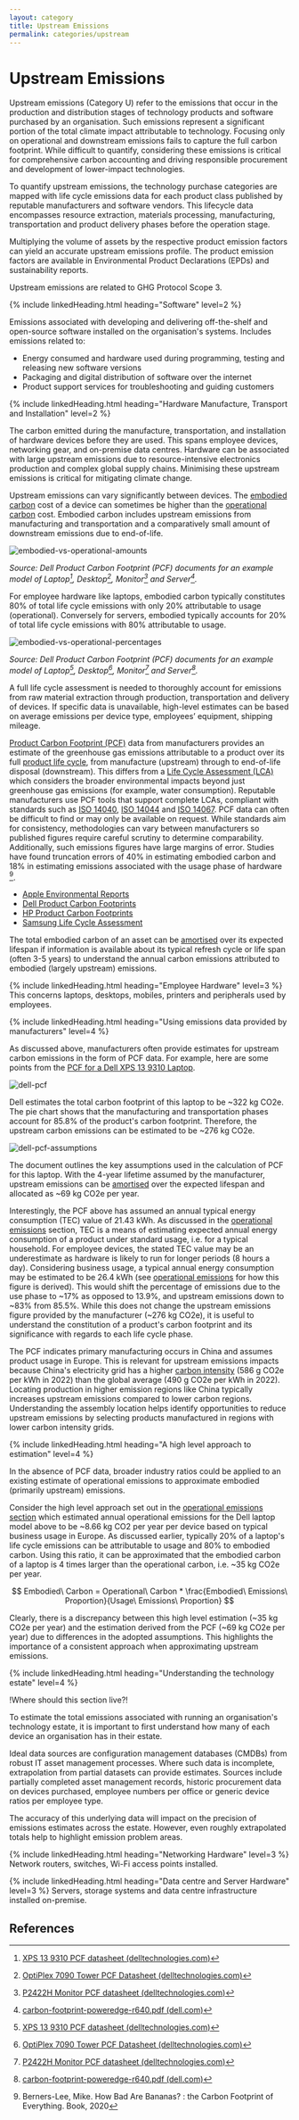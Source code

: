 ```yaml
---
layout: category
title: Upstream Emissions
permalink: categories/upstream
---
```


# Upstream Emissions

Upstream emissions (Category U) refer to the emissions that occur in the production and distribution stages of technology products and software purchased by an organisation. Such emissions represent a significant portion of the total climate impact attributable to technology. Focusing only on operational and downstream emissions fails to capture the full carbon footprint. While difficult to quantify, considering these emissions is critical for comprehensive carbon accounting and driving responsible procurement and development of lower-impact technologies.

To quantify upstream emissions, the technology purchase categories are mapped with life cycle emissions data for each product class published by reputable manufacturers and software vendors. This lifecycle data encompasses resource extraction, materials processing, manufacturing, transportation and product delivery phases before the operation stage.

Multiplying the volume of assets by the respective product emission factors can yield an accurate upstream emissions profile. The product emission factors are available in Environmental Product Declarations (EPDs) and sustainability reports.

Upstream emissions are related to GHG Protocol Scope 3.


{% include linkedHeading.html heading="Software" level=2 %}

Emissions associated with developing and delivering off-the-shelf and open-source software installed on the organisation's systems. Includes emissions related to:

- Energy consumed and hardware used during programming, testing and releasing new software versions
- Packaging and digital distribution of software over the internet
- Product support services for troubleshooting and guiding customers


{% include linkedHeading.html heading="Hardware Manufacture, Transport and Installation" level=2 %}

The carbon emitted during the manufacture, transportation, and installation of hardware devices before they are used. This spans employee devices, networking gear, and on-premise data centres. Hardware can be associated with large upstream emissions due to resource-intensive electronics production and complex global supply chains. Minimising these upstream emissions is critical for mitigating climate change.

Upstream emissions can vary significantly between devices. The [embodied carbon](/glossary#embodied-carbon) cost of a device can sometimes be higher than the [operational carbon](/glossary#operational-carbon) cost. Embodied carbon includes upstream emissions from manufacturing and transportation and a comparatively small amount of downstream emissions due to end-of-life.

![embodied-vs-operational-amounts](/assets/images/embodied-vs-operational-amounts.png)

*Source: Dell Product Carbon Footprint (PCF) documents for an example model of Laptop[^1], Desktop[^2], Monitor[^3] and Server[^4].*

For employee hardware like laptops, embodied carbon typically constitutes 80% of total life cycle emissions with only 20% attributable to usage (operational). Conversely for servers, embodied typically accounts for 20% of total life cycle emissions with 80% attributable to usage. 

![embodied-vs-operational-percentages](/assets/images/embodied-vs-operational-percentages.png)

*Source: Dell Product Carbon Footprint (PCF) documents for an example model of Laptop[^1], Desktop[^2], Monitor[^3] and Server[^4].*

A full life cycle assessment is needed to thoroughly account for emissions from raw material extraction through production, transportation and delivery of devices. If specific data is unavailable, high-level estimates can be based on average emissions per device type, employees’ equipment, shipping mileage. 

[Product Carbon Footprint (PCF)](/glossary#product-carbon-footprint-pcf) data from manufacturers provides an estimate of the greenhouse gas emissions attributable to a product over its full [product life cycle](/glossary#product-life-cycle), from manufacture (upstream) through to end-of-life disposal (downstream). This differs from a [Life Cycle Assessment (LCA)](/glossary#life-cycle-assessment-lca) which considers the broader environmental impacts beyond just greenhouse gas emissions (for example, water consumption). Reputable manufacturers use PCF tools that support complete LCAs, compliant with standards such as [ISO 14040](https://www.iso.org/standard/37456.html), [ISO 14044](https://www.iso.org/standard/38498.html) and [ISO 14067](https://www.iso.org/standard/71206.html). PCF data can often be difficult to find or may only be available on request. While standards aim for consistency, methodologies can vary between manufacturers so published figures require careful scrutiny to determine comparability. Additionally, such emissions figures have large margins of error. Studies have found truncation errors of 40% in estimating embodied carbon and 18% in estimating emissions associated with the usage phase of hardware [^5].

- [Apple Environmental Reports](https://www.apple.com/environment/)
- [Dell Product Carbon Footprints](https://www.dell.com/en-uk/dt/corporate/social-impact/advancing-sustainability/climate-action/product-carbon-footprints.htm)
- [HP Product Carbon Footprints](https://h20195.www2.hp.com/v2/library.aspx?doctype=95&footer=95&filter_doctype=no&showregionfacet=yes&filter_country=no&cc=us&lc=en&filter_oid=no&filter_prodtype=rw&prodtype=ij&showproductcompatibility=yes&showregion=yes&showreglangcol=yes&showdescription=yes%23doctype-95&sortorder-popular&teasers-off&isRetired-false&isRHParentNode-false&titleCheck-false#doctype-95&sortorder-popular&teasers-off&isRetired-false&isRHParentNode-false&titleCheck-false)
- [Samsung Life Cycle Assessment](https://www.samsung.com/global/sustainability/focus/products/sustainability-in-our-products/)

The total embodied carbon of an asset can be [amortised](/glossary#amortisation) over its expected lifespan if information is available about its typical refresh cycle or life span (often 3-5 years) to understand the annual carbon emissions attributed to embodied (largely upstream) emissions.

{% include linkedHeading.html heading="Employee Hardware" level=3 %}
This concerns laptops, desktops, mobiles, printers and peripherals used by employees.

{% include linkedHeading.html heading="Using emissions data provided by manufacturers" level=4 %}

As discussed above, manufacturers often provide estimates for upstream carbon emissions in the form of PCF data. For example, here are some points from the [PCF for a Dell XPS 13 9310 Laptop](https://www.delltechnologies.com/asset/en-us/products/laptops-and-2-in-1s/technical-support/xps-13-9310.pdf).

![dell-pcf](/assets/images/dell-pcf.PNG)

Dell estimates the total carbon footprint of this laptop to be ~322 kg CO2e. The pie chart shows that the manufacturing and transportation phases account for 85.8% of the product's carbon footprint. Therefore, the upstream carbon emissions can be estimated to be ~276 kg CO2e. 

![dell-pcf-assumptions](/assets/images/dell-pcf-assumptions.PNG)

The document outlines the key assumptions used in the calculation of PCF for this laptop. With the 4-year lifetime assumed by the manufacturer, upstream emissions can be [amortised](/glossary#amortisation) over the expected lifespan and allocated as ~69 kg CO2e per year. 

Interestingly, the PCF above has assumed an annual typical energy consumption (TEC) value of 21.43 kWh. As discussed in the [operational emissions](operational#using-emissions-data-provided-by-manufacturers) section, TEC is a means of estimating expected annual energy consumption of a product under standard usage, i.e. for a typical household. For employee devices, the stated TEC value may be an underestimate as hardware is likely to run for longer periods (8 hours a day). Considering business usage, a typical annual energy consumption may be estimated to be 26.4 kWh (see [operational emissions](operational#using-emissions-data-provided-by-manufacturers) for how this figure is derived). This would shift the percentage of emissions due to the use phase to ~17% as opposed to 13.9%, and upstream emissions down to ~83% from 85.5%. While this does not change the upstream emissions figure provided by the manufacturer (~276 kg CO2e), it is useful to understand the constitution of a product's carbon footprint and its significance with regards to each life cycle phase.

The PCF indicates primary manufacturing occurs in China and assumes product usage in Europe. This is relevant for upstream emissions impacts because China's electricity grid has a higher [carbon intensity](/glossary#carbon-intensity) (586 g CO2e per kWh in 2022) than the global average (490 g CO2e per kWh in 2022). Locating production in higher emission regions like China typically increases upstream emissions compared to lower carbon regions. Understanding the assembly location helps identify opportunities to reduce upstream emissions by selecting products manufactured in regions with lower carbon intensity grids. 

{% include linkedHeading.html heading="A high level approach to estimation" level=4 %}

In the absence of PCF data, broader industry ratios could be applied to an existing estimate of operational emissions to approximate embodied (primarily upstream) emissions. 

Consider the high level approach set out in the [operational emissions section](operational#a-high-level-approach-to-estimation) which estimated annual operational emissions for the Dell laptop model above to be ~8.66 kg CO2 per year per device based on typical business usage in Europe. As discussed earlier, typically 20% of a laptop's life cycle emissions can be attributable to usage and 80% to embodied carbon. Using this ratio, it can be approximated that the embodied carbon of a laptop is 4 times larger than the operational carbon, i.e. ~35 kg CO2e per year.  

$$ Embodied\ Carbon = Operational\ Carbon * \frac{Embodied\ Emissions\ Proportion}{Usage\ Emissions\ Proportion} $$

Clearly, there is a discrepancy between this high level estimation (~35 kg CO2e per year) and the estimation derived from the PCF (~69 kg CO2e per year) due to differences in the adopted assumptions. This highlights the importance of a consistent approach when approximating upstream emissions. 

{% include linkedHeading.html heading="Understanding the technology estate" level=4 %}

!Where should this section live?!

To estimate the total emissions associated with running an organisation's technology estate, it is important to first understand how many of each device an organisation has in their estate. 

Ideal data sources are configuration management databases (CMDBs) from robust IT asset management processes. Where such data is incomplete, extrapolation from partial datasets can provide estimates. Sources include partially completed asset management records, historic procurement data on devices purchased, employee numbers per office or generic device ratios per employee type. 

The accuracy of this underlying data will impact on the precision of emissions estimates across the estate. However, even roughly extrapolated totals help to highlight emission problem areas.

{% include linkedHeading.html heading="Networking Hardware" level=3 %}
Network routers, switches, Wi-Fi access points installed.


{% include linkedHeading.html heading="Data centre and Server Hardware" level=3 %}
Servers, storage systems and data centre infrastructure installed on-premise.

## References

[^1]: [XPS 13 9310 PCF datasheet (delltechnologies.com)](https://www.delltechnologies.com/asset/en-gb/products/laptops-and-2-in-1s/technical-support/xps-13-9310.pdf)
[^2]: [OptiPlex 7090 Tower PCF Datasheet (delltechnologies.com)](https://www.delltechnologies.com/asset/en-gb/products/desktops-and-all-in-ones/technical-support/optiplex-7090-tower-pcf-datasheet.pdf)
[^3]: [P2422H Monitor PCF datasheet (delltechnologies.com)](https://www.delltechnologies.com/asset/en-gb/products/electronics-and-accessories/technical-support/p2422h-monitor-pcf-datasheet.pdf)
[^4]: [carbon-footprint-poweredge-r640.pdf (dell.com)](https://i.dell.com/sites/csdocuments/CorpComm_Docs/en/carbon-footprint-poweredge-r640.pdf)
[^5]: Berners-Lee, Mike. How Bad Are Bananas? : the Carbon Footprint of Everything. Book, 2020
